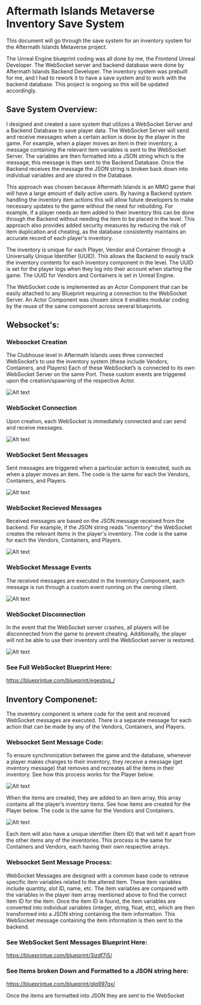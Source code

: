 # Aftermath Islands Metaverse Inventory Save System

This document will go through the save system for an inventory system for the Aftermath Islands Metaverse project.

The Unreal Engine blueprint coding was all done by me, the Frontend Unreal Developer. The WebSocket server and backend database were done by Aftermath Islands Backend Developer. The inventory system was prebuilt for me, and I had to rework it to have a save system and to work with the backend database. This project is ongoing so this will be updated accordingly.

## Save System Overview:
I designed and created a save system that utilizes a WebSocket Server and a Backend Database to save player data. The WebSocket Server will send and receive messages when a certain action is done by the player in the game. For example, when a player moves an item in their inventory, a message containing the relevant item variables is sent to the WebSocket Server. The variables are then formatted into a JSON string which is the message, this message is then sent to the Backend Database. Once the Backend receives the message the JSON string is broken back down into individual variables and are stored in the Database. 

This approach was chosen because Aftermath Islands is an MMO game that will have a large amount of daily active users. By having a Backend system handling the inventory item actions this will allow future developers to make necessary updates to the game without the need for rebuilding. For example, if a player needs an item added to their inventory this can be done through the Backend without needing the item to be placed in the level. This approach also provides added security measures by reducing the risk of item duplication and cheating, as the database consistently maintains an accurate record of each player's inventory.

The inventory is unique for each Player, Vendor and Container through a Universally Unique Identifier (UUID). This allows the Backend to easily track the inventory contents for each inventory component in the level. The UUID is set for the player logs when they log into their account when starting the game. The UUID for Vendors and Containers is set in Unreal Engine. 

The WebSocket code is implemented as an Actor Component that can be easily attached to any Blueprint requiring a connection to the WebSocket Server. An Actor Component was chosen since it enables modular coding by the reuse of the same component across several blueprints. 

## Websocket's:

### Websocket Creation

The Clubhouse level in Aftermath Islands uses three connected WebSocket’s to use the inventory system (these include Vendors, Containers, and Players) Each of these WebSocket’s is connected to its own WebSocket Server on the same Port. These custom events are triggered upon the creation/spawning of the respective Actor.

![Alt text](WebSocket_Created.png)

### WebSocket Connection 

Upon creation, each WebSocket is immediately connected and can send and receive messages. 

![Alt text](WebSocket_Connected.png)

### WebSocket Sent Messages 

Sent messages are triggered when a particular action is executed, such as when a player moves an item. The code is the same for each the Vendors, Containers, and Players.

![Alt text](WebSocket_Message_Sent.png)

### WebSocket Recieved Messages

Received messages are based on the JSON message received from the backend. For example, if the JSON string reads "inventory" the WebSocket creates the relevant items in the player's inventory. The code is the same for each the Vendors, Containers, and Players.

![Alt text](WebSocket_Events.png)

### WebSocket Message Events

The received messages are executed in the Inventory Component, each message is run through a custom event running on the owning client. 

![Alt text](WebSocket_ReceivedMessages.png)

### WebSocket Disconnection 

In the event that the WebSocket server crashes, all players will be disconnected from the game to prevent cheating. Additionally, the player will not be able to use their inventory until the WebSocket server is restored.

![Alt text](WebSocket_CrashedorError.png)

### See Full WebSocket Blueprint Here: 

https://blueprintue.com/blueprint/egestpq_/ 

## Inventory Componenet:

The inventory component is where code for the sent and received WebSocket messages are executed.  There is a separate message for each action that can be made by any of the Vendors, Containers, and Players. 

### Websocket Sent Message Code:

To ensure synchronization between the game and the database, whenever a player makes changes to their inventory, they receive a message (get inventory message) that removes and recreates all the items in their inventory. See how this process works for the Player below.

![Alt text](GetInventoryMessage.png)

 When the items are created, they are added to an item array, this array contains all the player’s inventory items. See how items are created for the Player below. The code is the same for the Vendors and Containers.

 ![Alt text](CreateItemMessage.png)
 
 Each item will also have a unique identifier (Item ID) that will tell it apart from the other items any of the inventories. This process is the same for Containers and Vendors, each having their own respective arrays. 

### Websocket Sent Message Process:

WebSocket Messages are designed with a common base code to retrieve specific item variables related to the altered item. These item variables include quantity, slot ID, name, etc. The item variables are compared with the variables in the player item array mentioned above to find the correct Item ID for the item. Once the item ID is found, the item variables are converted into individual variables (integer, string, float, etc), which are then transformed into a JSON string containing the item information. This WebSocket message containing the item information is then sent to the backend.

### See WebSocket Sent Messages Blueprint Here: 

https://blueprintue.com/blueprint/3izdf7i5/

### See Items broken Down and Formatted to a JSON string here: 

https://blueprintue.com/blueprint/glq997qx/ 

Once the items are formatted into JSON they are sent to the WebSocket